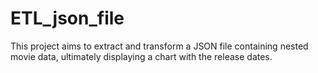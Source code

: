 # ETL_json_file

This project aims to extract and transform a JSON file containing nested movie data, ultimately displaying a chart with the release dates.
